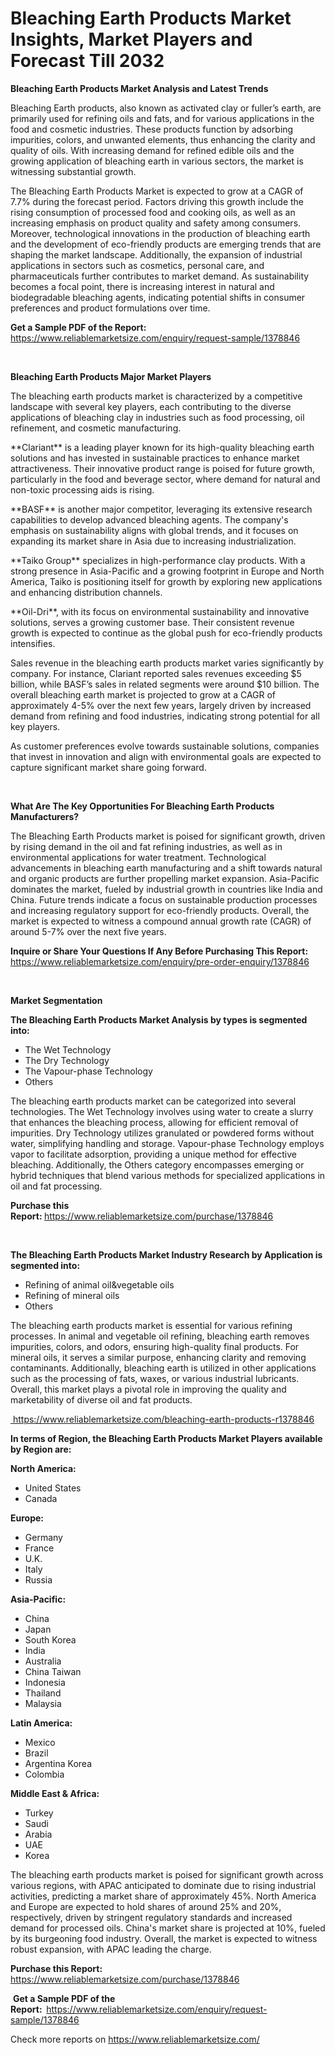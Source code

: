 <p><h1>Bleaching Earth Products Market Insights, Market Players and Forecast Till 2032</h1></p><p><strong>Bleaching Earth Products Market Analysis and Latest Trends</strong></p>
<p><p>Bleaching Earth products, also known as activated clay or fuller’s earth, are primarily used for refining oils and fats, and for various applications in the food and cosmetic industries. These products function by adsorbing impurities, colors, and unwanted elements, thus enhancing the clarity and quality of oils. With increasing demand for refined edible oils and the growing application of bleaching earth in various sectors, the market is witnessing substantial growth.</p><p>The Bleaching Earth Products Market is expected to grow at a CAGR of 7.7% during the forecast period. Factors driving this growth include the rising consumption of processed food and cooking oils, as well as an increasing emphasis on product quality and safety among consumers. Moreover, technological innovations in the production of bleaching earth and the development of eco-friendly products are emerging trends that are shaping the market landscape. Additionally, the expansion of industrial applications in sectors such as cosmetics, personal care, and pharmaceuticals further contributes to market demand. As sustainability becomes a focal point, there is increasing interest in natural and biodegradable bleaching agents, indicating potential shifts in consumer preferences and product formulations over time.</p></p>
<p><strong>Get a Sample PDF of the Report:&nbsp;</strong> <a href="https://www.reliablemarketsize.com/enquiry/request-sample/1378846?utm_campaign=2216&utm_medium=2&utm_source=Github&utm_content=ia&utm_term=01022025&utm_id=bleaching-earth-products">https://www.reliablemarketsize.com/enquiry/request-sample/1378846</a></p>
<p>&nbsp;</p>
<p><strong>Bleaching Earth Products Major Market Players</strong></p>
<p><p>The bleaching earth products market is characterized by a competitive landscape with several key players, each contributing to the diverse applications of bleaching clay in industries such as food processing, oil refinement, and cosmetic manufacturing. </p><p>**Clariant** is a leading player known for its high-quality bleaching earth solutions and has invested in sustainable practices to enhance market attractiveness. Their innovative product range is poised for future growth, particularly in the food and beverage sector, where demand for natural and non-toxic processing aids is rising.</p><p>**BASF** is another major competitor, leveraging its extensive research capabilities to develop advanced bleaching agents. The company's emphasis on sustainability aligns with global trends, and it focuses on expanding its market share in Asia due to increasing industrialization.</p><p>**Taiko Group** specializes in high-performance clay products. With a strong presence in Asia-Pacific and a growing footprint in Europe and North America, Taiko is positioning itself for growth by exploring new applications and enhancing distribution channels.</p><p>**Oil-Dri**, with its focus on environmental sustainability and innovative solutions, serves a growing customer base. Their consistent revenue growth is expected to continue as the global push for eco-friendly products intensifies.</p><p>Sales revenue in the bleaching earth products market varies significantly by company. For instance, Clariant reported sales revenues exceeding $5 billion, while BASF’s sales in related segments were around $10 billion. The overall bleaching earth market is projected to grow at a CAGR of approximately 4-5% over the next few years, largely driven by increased demand from refining and food industries, indicating strong potential for all key players. </p><p>As customer preferences evolve towards sustainable solutions, companies that invest in innovation and align with environmental goals are expected to capture significant market share going forward.</p></p>
<p>&nbsp;</p>
<p><strong>What Are The Key Opportunities For Bleaching Earth Products Manufacturers?</strong></p>
<p><p>The Bleaching Earth Products market is poised for significant growth, driven by rising demand in the oil and fat refining industries, as well as in environmental applications for water treatment. Technological advancements in bleaching earth manufacturing and a shift towards natural and organic products are further propelling market expansion. Asia-Pacific dominates the market, fueled by industrial growth in countries like India and China. Future trends indicate a focus on sustainable production processes and increasing regulatory support for eco-friendly products. Overall, the market is expected to witness a compound annual growth rate (CAGR) of around 5-7% over the next five years.</p></p>
<p><strong>Inquire or Share Your Questions If Any Before Purchasing This Report:</strong> <a href="https://www.reliablemarketsize.com/enquiry/pre-order-enquiry/1378846?utm_campaign=2216&utm_medium=2&utm_source=Github&utm_content=ia&utm_term=01022025&utm_id=bleaching-earth-products">https://www.reliablemarketsize.com/enquiry/pre-order-enquiry/1378846</a></p>
<p>&nbsp;</p>
<p><strong>Market Segmentation</strong></p>
<p><strong>The Bleaching Earth Products Market Analysis by types is segmented into:</strong></p>
<p><ul><li>The Wet Technology</li><li>The Dry Technology</li><li>The Vapour-phase Technology</li><li>Others</li></ul></p>
<p><p>The bleaching earth products market can be categorized into several technologies. The Wet Technology involves using water to create a slurry that enhances the bleaching process, allowing for efficient removal of impurities. Dry Technology utilizes granulated or powdered forms without water, simplifying handling and storage. Vapour-phase Technology employs vapor to facilitate adsorption, providing a unique method for effective bleaching. Additionally, the Others category encompasses emerging or hybrid techniques that blend various methods for specialized applications in oil and fat processing.</p></p>
<p><strong>Purchase this Report:&nbsp;</strong><a href="https://www.reliablemarketsize.com/purchase/1378846?utm_campaign=2216&utm_medium=2&utm_source=Github&utm_content=ia&utm_term=01022025&utm_id=bleaching-earth-products">https://www.reliablemarketsize.com/purchase/1378846</a></p>
<p>&nbsp;</p>
<p><strong>The Bleaching Earth Products Market Industry Research by Application is segmented into:</strong></p>
<p><ul><li>Refining of animal oil&vegetable oils</li><li>Refining of mineral oils</li><li>Others</li></ul></p>
<p><p>The bleaching earth products market is essential for various refining processes. In animal and vegetable oil refining, bleaching earth removes impurities, colors, and odors, ensuring high-quality final products. For mineral oils, it serves a similar purpose, enhancing clarity and removing contaminants. Additionally, bleaching earth is utilized in other applications such as the processing of fats, waxes, or various industrial lubricants. Overall, this market plays a pivotal role in improving the quality and marketability of diverse oil and fat products.</p></p>
<p><a href="https://www.reliablemarketsize.com/bleaching-earth-products-r1378846?utm_campaign=2216&utm_medium=2&utm_source=Github&utm_content=ia&utm_term=01022025&utm_id=bleaching-earth-products">&nbsp;https://www.reliablemarketsize.com/bleaching-earth-products-r1378846</a></p>
<p><strong>In terms of Region, the Bleaching Earth Products Market Players available by Region are:</strong></p>
<p>
    <p> <strong> North America: </strong>
        <ul>
            <li>United States</li>
            <li>Canada</li>
        </ul>
        </p> 
    <p> <strong> Europe: </strong>
        <ul>
            <li>Germany</li>
            <li>France</li>
            <li>U.K.</li>
            <li>Italy</li>
            <li>Russia</li>
        </ul>
        </p> 
    <p> <strong> Asia-Pacific: </strong>
        <ul>
            <li>China</li>
            <li>Japan</li>
            <li>South Korea</li>
            <li>India</li>
            <li>Australia</li>
            <li>China Taiwan</li>
            <li>Indonesia</li>
            <li>Thailand</li>
            <li>Malaysia</li>
        </ul>
        </p> 
    <p> <strong> Latin America: </strong>
        <ul>
            <li>Mexico</li>
            <li>Brazil</li>
            <li>Argentina Korea</li>
            <li>Colombia</li>
        </ul>
        </p> 
    <p> <strong> Middle East & Africa: </strong>
        <ul>
            <li>Turkey</li>
            <li>Saudi</li>
            <li>Arabia</li>
            <li>UAE</li>
            <li>Korea</li>
        </ul>
    </p>
    </p>
<p><p>The bleaching earth products market is poised for significant growth across various regions, with APAC anticipated to dominate due to rising industrial activities, predicting a market share of approximately 45%. North America and Europe are expected to hold shares of around 25% and 20%, respectively, driven by stringent regulatory standards and increased demand for processed oils. China's market share is projected at 10%, fueled by its burgeoning food industry. Overall, the market is expected to witness robust expansion, with APAC leading the charge.</p></p>
<p><strong>Purchase this Report: </strong><a href="https://www.reliablemarketsize.com/purchase/1378846?utm_campaign=2216&utm_medium=2&utm_source=Github&utm_content=ia&utm_term=01022025&utm_id=bleaching-earth-products">https://www.reliablemarketsize.com/purchase/1378846</a></p>
<p>&nbsp;<strong>Get a Sample PDF of the Report:&nbsp;&nbsp;</strong><a href="https://www.reliablemarketsize.com/enquiry/request-sample/1378846?utm_campaign=2216&utm_medium=2&utm_source=Github&utm_content=ia&utm_term=01022025&utm_id=bleaching-earth-products">https://www.reliablemarketsize.com/enquiry/request-sample/1378846</a></p>
<p><strong></strong></p>
<p>Check more reports on <a href="https://www.reliablemarketsize.com/?utm_campaign=2216&utm_medium=2&utm_source=Github&utm_content=ia&utm_term=01022025&utm_id=bleaching-earth-products">https://www.reliablemarketsize.com/</a></p>